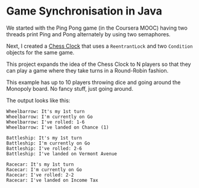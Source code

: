 Game Synchronisation in Java
============================

We started with the Ping Pong game (in the Coursera MOOC) having two threads print Ping and Pong alternately by using two semaphores.

Next, I created a [Chess Clock](http://en.wikipedia.org/wiki/Chess_clock) that uses a `ReentrantLock` and two `Condition` objects for the same game.

This project expands the idea of the Chess Clock to N players so that they can play a game where they take turns in a Round-Robin fashion.

This example has up to 10 players throwing dice and going around the Monopoly board. No fancy stuff, just going around.

The output looks like this:

    Wheelbarrow: It's my 1st turn
    Wheelbarrow: I'm currently on Go
    Wheelbarrow: I've rolled: 1-6
    Wheelbarrow: I've landed on Chance (1)

    Battleship: It's my 1st turn
    Battleship: I'm currently on Go
    Battleship: I've rolled: 2-6
    Battleship: I've landed on Vermont Avenue

    Racecar: It's my 1st turn
    Racecar: I'm currently on Go
    Racecar: I've rolled: 2-2
    Racecar: I've landed on Income Tax
